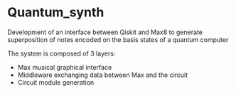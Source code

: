 # Quantum_synth
Development of an interface between Qiskit and Max8 to generate superposition of notes encoded on the basis states of a quantum computer

The system is composed of 3 layers:
- Max musical graphical interface
- Middleware exchanging data between Max and the circuit
- Circuit module generation
